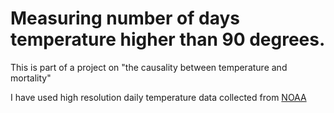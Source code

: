 # Measuring number of days temperature higher than 90 degrees.

This is part of a project on "the causality between temperature and mortality"

I have used high resolution daily temperature data collected from [NOAA](https://psl.noaa.gov/data/gridded/tables/temperature.html)
